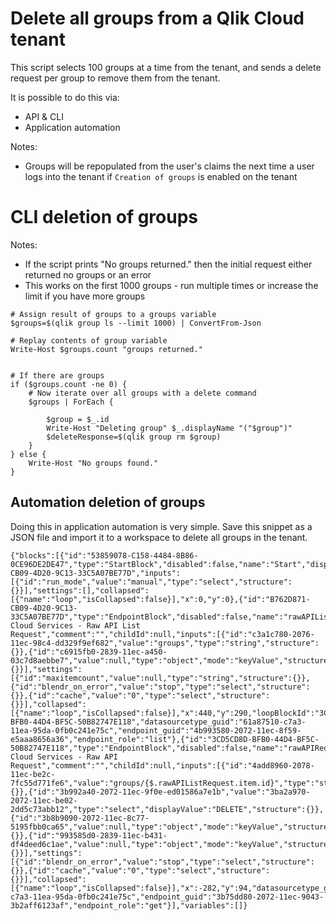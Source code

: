 # Delete all groups from a Qlik Cloud tenant

This script selects 100 groups at a time from the tenant, and sends a delete request per group to remove them from the tenant.

It is possible to do this via:
* API & CLI
* Application automation

Notes:
* Groups will be repopulated from the user's claims the next time a user logs into the tenant if `Creation of groups` is enabled on the tenant

# CLI deletion of groups

Notes:
* If the script prints "No groups returned." then the initial request either returned no groups or an error
* This works on the first 1000 groups - run multiple times or increase the limit if you have more groups

```
# Assign result of groups to a groups variable
$groups=$(qlik group ls --limit 1000) | ConvertFrom-Json

# Replay contents of group variable
Write-Host $groups.count "groups returned."


# If there are groups
if ($groups.count -ne 0) {
    # Now iterate over all groups with a delete command
    $groups | ForEach {

        $group = $_.id
        Write-Host "Deleting group" $_.displayName "("$group")"
        $deleteResponse=$(qlik group rm $group)
    }
} else {
    Write-Host "No groups found."
}

```

## Automation deletion of groups

Doing this in application automation is very simple. Save this snippet as a JSON file and import it to a workspace to delete all groups in the tenant.

```
{"blocks":[{"id":"53859078-C158-4484-8B86-0CE96DE2DE47","type":"StartBlock","disabled":false,"name":"Start","displayName":"Start","comment":"","childId":"B762D871-CB09-4D20-9C13-33C5A07BE77D","inputs":[{"id":"run_mode","value":"manual","type":"select","structure":{}}],"settings":[],"collapsed":[{"name":"loop","isCollapsed":false}],"x":0,"y":0},{"id":"B762D871-CB09-4D20-9C13-33C5A07BE77D","type":"EndpointBlock","disabled":false,"name":"rawAPIListRequest","displayName":"Qlik Cloud Services - Raw API List Request","comment":"","childId":null,"inputs":[{"id":"c3a1c780-2076-11ec-98c4-dd329f9ef682","value":"groups","type":"string","structure":{}},{"id":"c6915fb0-2839-11ec-a450-03c7d8aebbe7","value":null,"type":"object","mode":"keyValue","structure":{}}],"settings":[{"id":"maxitemcount","value":null,"type":"string","structure":{}},{"id":"blendr_on_error","value":"stop","type":"select","structure":{}},{"id":"cache","value":"0","type":"select","structure":{}}],"collapsed":[{"name":"loop","isCollapsed":false}],"x":440,"y":290,"loopBlockId":"3CD5CD8D-BFB0-44D4-BF5C-50B82747E118","datasourcetype_guid":"61a87510-c7a3-11ea-95da-0fb0c241e75c","endpoint_guid":"4b993580-2072-11ec-8f59-e5aaa8656a36","endpoint_role":"list"},{"id":"3CD5CD8D-BFB0-44D4-BF5C-50B82747E118","type":"EndpointBlock","disabled":false,"name":"rawAPIRequest","displayName":"Qlik Cloud Services - Raw API Request","comment":"","childId":null,"inputs":[{"id":"4add8960-2078-11ec-be2c-7fc55d771fe6","value":"groups/{$.rawAPIListRequest.item.id}","type":"string","structure":{}},{"id":"3b992a40-2072-11ec-9f0e-ed01586a7e1b","value":"3ba2a970-2072-11ec-be02-2dd5c73abb12","type":"select","displayValue":"DELETE","structure":{}},{"id":"3b8b9090-2072-11ec-8c77-5195fbb0ca65","value":null,"type":"object","mode":"keyValue","structure":{}},{"id":"993585d0-2839-11ec-b431-df4deed6c1ae","value":null,"type":"object","mode":"keyValue","structure":{}}],"settings":[{"id":"blendr_on_error","value":"stop","type":"select","structure":{}},{"id":"cache","value":"0","type":"select","structure":{}}],"collapsed":[{"name":"loop","isCollapsed":false}],"x":-282,"y":94,"datasourcetype_guid":"61a87510-c7a3-11ea-95da-0fb0c241e75c","endpoint_guid":"3b75dd80-2072-11ec-9043-3b2aff6123af","endpoint_role":"get"}],"variables":[]}
```
